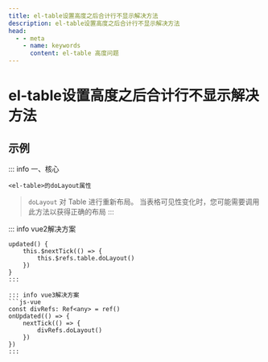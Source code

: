```yaml
---
title: el-table设置高度之后合计行不显示解决方法
description: el-table设置高度之后合计行不显示解决方法
head:
  - - meta
    - name: keywords
      content: el-table 高度问题
---
```


# el-table设置高度之后合计行不显示解决方法

## 示例

::: info 一、核心
```js-vue
<el-table>的doLayout属性
```
> `doLayout` 对 Table 进行重新布局。 当表格可见性变化时，您可能需要调用此方法以获得正确的布局
:::


::: info vue2解决方案
```js-vue
updated() {
    this.$nextTick(() => {
        this.$refs.table.doLayout()
    })
}
:::

::: info vue3解决方案
```js-vue
const divRefs: Ref<any> = ref()
onUpdated(() => {
    nextTick(() => {
        divRefs.doLayout()
    })
})
:::
